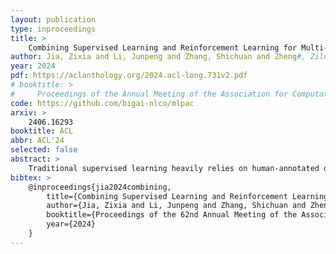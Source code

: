```yaml
---
layout: publication
type: inproceedings
title: >
    Combining Supervised Learning and Reinforcement Learning for Multi-Label Classification Tasks with Partial Labels
author: Jia, Zixia and Li, Junpeng and Zhang, Shichuan and Zheng#, Zilong
year: 2024
pdf: https://aclanthology.org/2024.acl-long.731v2.pdf
# booktitle: >
#     Proceedings of the Annual Meeting of the Association for Computational Linguistics: ACL
code: https://github.com/bigai-nlco/mlpac
arxiv: >
    2406.16293
booktitle: ACL
abbr: ACL'24
selected: false
abstract: >
    Traditional supervised learning heavily relies on human-annotated datasets, especially in data-hungry neural approaches. However, various tasks, especially multi-label tasks like document-level relation extraction, pose challenges in fully manual annotation due to the specific domain knowledge and large class sets. Therefore, we address the multi-label positive-unlabelled learning (MLPUL) problem, where only a subset of positive classes is annotated. We propose Mixture Learner for Partially Annotated Classification (MLPAC), an RL-based framework combining the exploration ability of reinforcement learning and the exploitation ability of supervised learning. Experimental results across various tasks, including document-level relation extraction, multi-label image classification, and binary PU learning, demonstrate the generalization and effectiveness of our framework.
bibtex: >
    @inproceedings{jia2024combining,
        title={Combining Supervised Learning and Reinforcement Learning for Multi-Label Classification Tasks with Partial Labels},
        author={Jia, Zixia and Li, Junpeng and Zhang, Shichuan and Zheng, Zilong},
        booktitle={Proceedings of the 62nd Annual Meeting of the Association for Computational Linguistics (Volume 1: Long Papers)},
        year={2024}
    }
---
```

